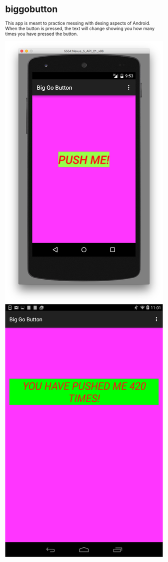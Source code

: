 # biggobutton

This app is meant to practice messing with desing aspects of Android. When the button is pressed, the text will change showing you how many times you have pressed the button. 

![Emulator Screenshot](/screenshots/emulator.png "Emulator Screenshot")
![Tablet Screenshot](/screenshots/420.png "Tablet Screenshot")

